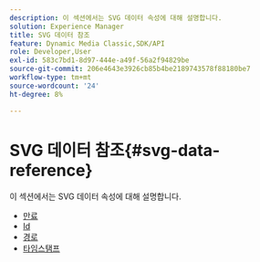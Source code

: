 ```yaml
---
description: 이 섹션에서는 SVG 데이터 속성에 대해 설명합니다.
solution: Experience Manager
title: SVG 데이터 참조
feature: Dynamic Media Classic,SDK/API
role: Developer,User
exl-id: 583c7bd1-8d97-444e-a49f-56a2f94829be
source-git-commit: 206e4643e3926cb85b4be2189743578f88180be7
workflow-type: tm+mt
source-wordcount: '24'
ht-degree: 8%

---
```


# SVG 데이터 참조{#svg-data-reference}

이 섹션에서는 SVG 데이터 속성에 대해 설명합니다.

* [만료](r-expiration-svg.md)
* [Id](r-id-svg.md)
* [경로](r-path-svg.md)
* [타임스탬프](r-timestamp-svg.md)
